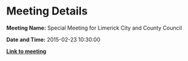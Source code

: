 # Meeting Details

**Meeting Name:** Special Meeting for Limerick City and County Council

**Date and Time:** 2015-02-23 10:30:00

**<a href="https://www.limerick.ie/council/whats-on/special-meeting-limerick-city-and-county-council-12" target="_blank">Link to meeting</a>**
